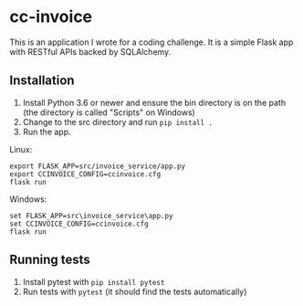 # cc-invoice
This is an application I wrote for a coding challenge. It is a simple Flask app with RESTful APIs backed by SQLAlchemy.

## Installation
1. Install Python 3.6 or newer and ensure the bin directory is on the path (the directory is called "Scripts" on Windows)
1. Change to the src directory and run 
```pip install .```
1. Run the app.

Linux:
```
export FLASK_APP=src/invoice_service/app.py
export CCINVOICE_CONFIG=ccinvoice.cfg
flask run
```

Windows: 
```
set FLASK_APP=src\invoice_service\app.py
set CCINVOICE_CONFIG=ccinvoice.cfg
flask run
```

## Running tests
1. Install pytest with ```pip install pytest```
1. Run tests with ```pytest``` (it should find the tests automatically)

